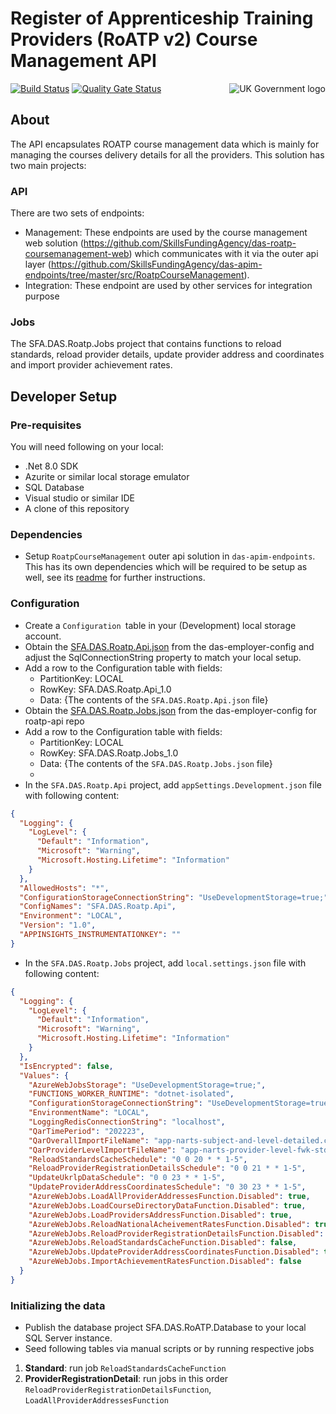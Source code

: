 # Register of Apprenticeship Training Providers (RoATP v2) Course Management API

<img src="https://avatars.githubusercontent.com/u/9841374?s=200&v=4" align="right" alt="UK Government logo">

[![Build Status](https://sfa-gov-uk.visualstudio.com/Digital%20Apprenticeship%20Service/_apis/build/status%2FApprenticeships%20Providers%2Fdas-roatp-api?repoName=SkillsFundingAgency%2Fdas-roatp-api&branchName=refs%2Fpull%2F167%2Fmerge)](https://sfa-gov-uk.visualstudio.com/Digital%20Apprenticeship%20Service/_build/latest?definitionId=2798&repoName=SkillsFundingAgency%2Fdas-roatp-api&branchName=refs%2Fpull%2F167%2Fmerge)
[![Quality Gate Status](https://sonarcloud.io/api/project_badges/measure?project=SkillsFundingAgency_das-roatp-api&metric=alert_status)](https://sonarcloud.io/summary/new_code?id=SkillsFundingAgency_das-roatp-api)

## About
The API encapsulates ROATP course management data which is mainly for managing the courses delivery details for all the providers. This solution has two main projects: 

### API
There are two sets of endpoints: 
* Management: These endpoints are used by the course management web solution (https://github.com/SkillsFundingAgency/das-roatp-coursemanagement-web) which communicates with it via the outer api layer (https://github.com/SkillsFundingAgency/das-apim-endpoints/tree/master/src/RoatpCourseManagement). 
* Integration: These endpoint are used by other services for integration purpose

### Jobs
The SFA.DAS.Roatp.Jobs project that contains functions to reload standards, reload provider details, update provider address and coordinates and import provider achievement rates. 

## Developer Setup

### Pre-requisites

You will need following on your local:
* .Net 8.0 SDK
* Azurite or similar local storage emulator
* SQL Database
* Visual studio or similar IDE 
* A clone of this repository

### Dependencies
* Setup `RoatpCourseManagement` outer api solution in `das-apim-endpoints`. This has its own dependencies which will be required to be setup as well, see its [readme](https://github.com/SkillsFundingAgency/das-apim-endpoints/tree/master/src/RoatpCourseManagement) for further instructions.

### Configuration

- Create a `Configuration `table in your (Development) local storage account.
- Obtain the [SFA.DAS.Roatp.Api.json](https://github.com/SkillsFundingAgency/das-employer-config/blob/master/das-roatp-api/SFA.DAS.Roatp.Api.json) from the das-employer-config and adjust the SqlConnectionString property to match your local setup.
- Add a row to the Configuration table with fields: 
  - PartitionKey: LOCAL
  - RowKey: SFA.DAS.Roatp.Api_1.0
  - Data: {The contents of the `SFA.DAS.Roatp.Api.json` file}
- Obtain the [SFA.DAS.Roatp.Jobs.json](https://github.com/SkillsFundingAgency/das-employer-config/blob/master/das-roatp-api/SFA.DAS.Roatp.Jobs.json) from the das-employer-config for roatp-api repo 
- Add a row to the Configuration table with fields: 
  - PartitionKey: LOCAL
  - RowKey: SFA.DAS.Roatp.Jobs_1.0
  - Data: {The contents of the `SFA.DAS.Roatp.Jobs.json` file}
  - 
- In the `SFA.DAS.Roatp.Api` project, add `appSettings.Development.json` file with following content:
```json
{
  "Logging": {
    "LogLevel": {
      "Default": "Information",
      "Microsoft": "Warning",
      "Microsoft.Hosting.Lifetime": "Information"
    }
  },
  "AllowedHosts": "*",
  "ConfigurationStorageConnectionString": "UseDevelopmentStorage=true;",
  "ConfigNames": "SFA.DAS.Roatp.Api",
  "Environment": "LOCAL",
  "Version": "1.0",
  "APPINSIGHTS_INSTRUMENTATIONKEY": ""
}
```
- In the `SFA.DAS.Roatp.Jobs` project, add `local.settings.json` file with following content:
```json
{
  "Logging": {
    "LogLevel": {
      "Default": "Information",
      "Microsoft": "Warning",
      "Microsoft.Hosting.Lifetime": "Information"
    }
  },
  "IsEncrypted": false,
  "Values": {
    "AzureWebJobsStorage": "UseDevelopmentStorage=true;",
    "FUNCTIONS_WORKER_RUNTIME": "dotnet-isolated",
    "ConfigurationStorageConnectionString": "UseDevelopmentStorage=true;",
    "EnvironmentName": "LOCAL",
    "LoggingRedisConnectionString": "localhost",
    "QarTimePeriod": "202223",
    "QarOverallImportFileName": "app-narts-subject-and-level-detailed.csv",
    "QarProviderLevelImportFileName": "app-narts-provider-level-fwk-std.csv",
    "ReloadStandardsCacheSchedule": "0 0 20 * * 1-5",
    "ReloadProviderRegistrationDetailsSchedule": "0 0 21 * * 1-5",
    "UpdateUkrlpDataSchedule": "0 0 23 * * 1-5",
    "UpdateProviderAddressCoordinatesSchedule": "0 30 23 * * 1-5",
    "AzureWebJobs.LoadAllProviderAddressesFunction.Disabled": true,
    "AzureWebJobs.LoadCourseDirectoryDataFunction.Disabled": true,
    "AzureWebJobs.LoadProvidersAddressFunction.Disabled": true,
    "AzureWebJobs.ReloadNationalAcheivementRatesFunction.Disabled": true,
    "AzureWebJobs.ReloadProviderRegistrationDetailsFunction.Disabled": true,
    "AzureWebJobs.ReloadStandardsCacheFunction.Disabled": false,
    "AzureWebJobs.UpdateProviderAddressCoordinatesFunction.Disabled": true,
    "AzureWebJobs.ImportAchievementRatesFunction.Disabled": false
  }
}
```

### Initializing the data
- Publish the database project SFA.DAS.RoATP.Database to your local SQL Server instance.
- Seed following tables via manual scripts or by running respective jobs 
1) __Standard__: run job `ReloadStandardsCacheFunction`
2) __ProviderRegistrationDetail__: run jobs in this order `ReloadProviderRegistrationDetailsFunction`, `LoadAllProviderAddressesFunction`

